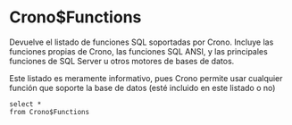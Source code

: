 ﻿---
SidebarGroup: "Metadatos Crono"
---

# Crono$Functions



Devuelve el listado de funciones SQL soportadas por Crono. Incluye las funciones propias de Crono, las funciones SQL ANSI, y las principales funciones de SQL Server u otros motores de bases de datos.

Este listado es meramente informativo, pues Crono permite usar cualquier función que soporte la base de datos (esté incluido en este listado o no)

```
select *
from Crono$Functions
```
